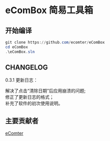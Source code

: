 ﻿# eComBox 简易工具箱

## 开始编译

``` powershell
git clone https://github.com/ecomter/eComBox  
cd eComBox  
.\eComBox.sln  
```
## CHANGELOG
 0.3.1 更新日志：   
     

 解决了点击“清除日期”后应用崩溃的问题;    
 修正了更新日志的格式；      
 补充了软件的初次使用说明。        
## 主要贡献者 
[eComter](https://github.com/ecomter)